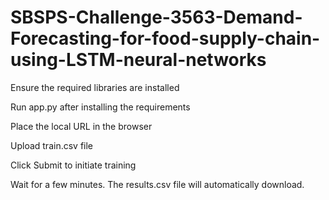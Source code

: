 # SBSPS-Challenge-3563-Demand-Forecasting-for-food-supply-chain-using-LSTM-neural-networks
Ensure the required libraries are installed

Run app.py after installing the requirements

Place the local URL in the browser

Upload train.csv file 

Click Submit to initiate training


Wait for a few minutes. The results.csv file will automatically download.
